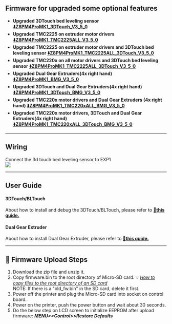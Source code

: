 ## Firmware for upgraded some optional features
- **Upgraded 3DTouch bed leveling sensor [:arrow_down:Z8PM4ProMK1_3DTouch_V3_5_0](./Z8PM4ProMK1_3DTouch_V3_5_0.zip)**
- **Upgraded TMC2225 on extruder motor drivers [:arrow_down:Z8PM4ProMK1_TMC2225ALL_V3_5_0](./Z8PM4ProMK1_TMC2225ALL_V3_5_0.zip)**
- **Upgraded TMC2225 on extruder motor drivers and 3DTouch bed leveling sensor [:arrow_down:Z8PM4ProMK1_TMC2225ALL_3DTouch_V3_5_0](./Z8PM4ProMK1_TMC2225ALL_3DTouch_V3_5_0.zip)**
- **Upgraded TMC220x on all motor drivers and 3DTouch bed leveling sensor [:arrow_down:Z8PM4ProMK1_TMC2225ALL_3DTouch_V3_5_0](./Z8PM4ProMK1_TMC220xALL_3DTouch_V3_5_0.zip)**
- **Upgraded Dual Gear Extruders(4x right hand) [:arrow_down:Z8PM4ProMK1_BMG_V3_5_0](./Z8PM4ProMK1_BMG_V3_5_0.zip)**
- **Upgraded 3DTouch and Dual Gear Extruders(4x right hand) [:arrow_down:Z8PM4ProMK1_3DTouch_BMG_V3_5_0](./Z8PM4ProMK1_3DTouch_BMG_V3_5_0.zip)**
- **Upgraded TMC220x motor drivers and Dual Gear Extruders (4x right hand) [:arrow_down:Z8PM4ProMK1_TMC220xALL_BMG_V3_5_0](./Z8PM4ProMK1_TMC220xALL_BMG_V3_5_0.zip)**
- **Upgraded TMC220x motor drivers, 3DTouch and Dual Gear Extruders(4x right hand) [:arrow_down:Z8PM4ProMK1_TMC220xALL_3DTouch_BMG_V3_5_0](.Z8PM4ProMK1_TMC220xALL_3DTouch_BMG_V3_5_0.zip)**

----
## Wiring
Connect the 3d touch bed leveling sensor to EXP1  
![](Wiring_3DTouch.png)

----
## User Guide
#### 3DTouch/BLTouch
About how to install and debug the 3DTouch/BLTouch, please refer to [:book:**this guide.**](https://github.com/ZONESTAR3D/Upgrade-kit-guide/tree/main/Bed_Leveling_Sensor/3DTouch)

#### Dual Gear Extruder
About how to install Dual Gear Extruder, please refer to [:book:**this guide.**](https://github.com/ZONESTAR3D/Upgrade-kit-guide/blob/main/Dual_Gear_Extruder/Z8P.md)

----
## :green_book: Firmware Upload Steps
1. Download the zip file and unzip it.
2. Copy firmware.bin to the root directory of Micro-SD card. :bulb: [*How to copy files to the root directory of an SD card*](https://techques.net/how-to-copy-a-file-to-the-root-of-an-sd-card/)      
NOTE: If there is a "old_fw.bin" in the SD card, delete it first.      
3. Power off the printer and plug the Micro-SD card into socket on control board.
4. Power on the printer, push the power button and wait about 30 seconds.
5. Do the below step on LCD screen to initialize EEPROM after upload firmware:  ***MENU>>Control>>Restore Defaults***
